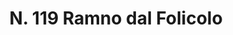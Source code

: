 ---
title: "N. 119 Ramno dal Folicolo"
permalink: "/edition/plant119/"
plant-name: "N. 119"
plant-number: "119"
plant-xml: "/assets/xml/plant119.xml"
plant-img1: "/assets/img/plant119_verso.jpg"
plant-img2: "/assets/img/plant119.jpg"
plant-title: "N. 119 Ramno dal Folicolo"
plant-wfo-link: ""
plant-kew-link: ""
plant-taxon-content: "Paliurus Spina-Christi Mill."
layout: single-xml
---